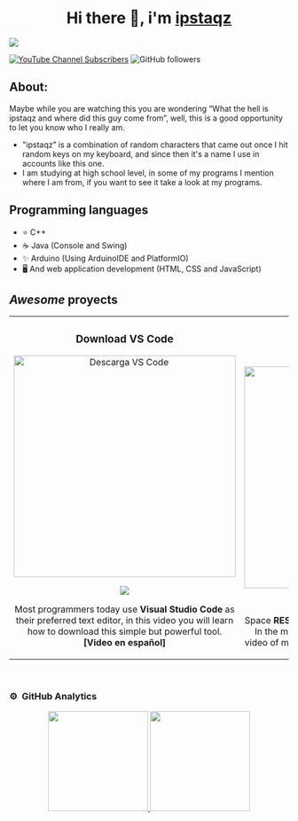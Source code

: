 <div align="center">
<h1>Hi there 👋, i'm <a href="#blue">ipstaqz</a></h1>
</div>
<img src="https://i.imgur.com/XdeJiyK.png">


[![YouTube Channel Subscribers](https://img.shields.io/youtube/channel/subscribers/UCa36jcsh1J8ijChHK3lttKA)](https://youtube.com/@Namistaki?sub_confirmation=1)
![GitHub followers](https://img.shields.io/github/followers/ipstaqz)



## About:
Maybe while you are watching this you are wondering “What the hell is ipstaqz and where did this guy come from”, well, this is a good opportunity to let you know who I really am.

 - "ipstaqz” is a combination of random characters that came out once I hit random keys on my keyboard, and since then it's a name I use in accounts like this one.
 - I am studying at high school level, in some of my programs I mention where I am from, if you want to see it take a look at my programs.

## Programming languages
 - ⭐ C++
 - ☕ Java (Console and Swing)
 - ✨ Arduino (Using ArduinoIDE and PlatformIO)
 - 🖥️ And web application development (HTML, CSS and JavaScript)

## *Awesome* proyects
<table>
<tr>
<td width="50%">
<h3 align="center">Download VS Code</h3>
<div align="center">
<a href="https://youtu.be/M2RP6RNspB8?si=GOtqy0ofM87rDRDD" target="_blank"><img src="https://i.imgur.com/UtMT3Cd.png" width="400" alt="Descarga VS Code"></a>
<p>
<a href="https://www.youtube.com/watch?v=M2RP6RNspB8" target="_blank">
<img src="https://img.shields.io/badge/-Youtube-green?style=for-the-badge&color=fbfc40">
</a>
</p>
<p>Most programmers today use <strong>Visual Studio Code</strong> as their preferred text editor, in this video you will learn how to download this simple but powerful tool.<strong>[Video en español]</strong></p>
</div>
                                                                                      
</td>

<td width="50%">
               <br>
<h3 align="center">=Pending=</h3>
<div align="center">                                       
<a href="#link-a-donde-mandara-la-foto" target="_blank"><img src="https://i.imgur.com/rO9gfDG.jpeg" width="400" alt="algo"></a>
<br>
<p>
<a href="#link-al-video-de-YT" target="_blank">
<img src="https://img.shields.io/badge/-Youtube-green?style=for-the-badge&color=3fFD7f">
</a>
</p>
</p>Space <strong>RESERVED</strong> for when I make the second video. In the meantime I leave the thumbnail of another video of mine that has nothing to do with the subject.</p>
</div>                                                             
</table>                                                                                 
</div>
</div>
<br>


### ⚙️ &nbsp;GitHub Analytics

<p align="center">
<a href="https://github.com/ipstaqz">
  <img height="180em" src="https://github-readme-stats-eight-theta.vercel.app/api?username=ipstaqz&show_icons=true&theme=algolia&include_all_commits=true&count_private=true"/>
  <img height="180em" src="https://github-readme-stats-eight-theta.vercel.app/api/top-langs/?username=ipstaqz&layout=compact&langs_count=8&theme=algolia"/>
</a>
</p>


